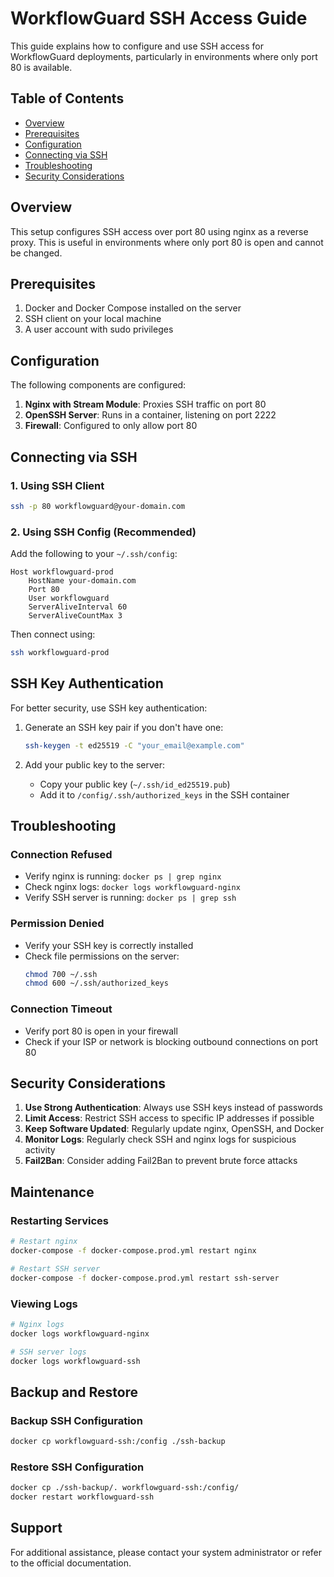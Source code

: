 # WorkflowGuard SSH Access Guide

This guide explains how to configure and use SSH access for WorkflowGuard deployments, particularly in environments where only port 80 is available.

## Table of Contents
- [Overview](#overview)
- [Prerequisites](#prerequisites)
- [Configuration](#configuration)
- [Connecting via SSH](#connecting-via-ssh)
- [Troubleshooting](#troubleshooting)
- [Security Considerations](#security-considerations)

## Overview

This setup configures SSH access over port 80 using nginx as a reverse proxy. This is useful in environments where only port 80 is open and cannot be changed.

## Prerequisites

1. Docker and Docker Compose installed on the server
2. SSH client on your local machine
3. A user account with sudo privileges

## Configuration

The following components are configured:

1. **Nginx with Stream Module**: Proxies SSH traffic on port 80
2. **OpenSSH Server**: Runs in a container, listening on port 2222
3. **Firewall**: Configured to only allow port 80

## Connecting via SSH

### 1. Using SSH Client

```bash
ssh -p 80 workflowguard@your-domain.com
```

### 2. Using SSH Config (Recommended)

Add the following to your `~/.ssh/config`:

```
Host workflowguard-prod
    HostName your-domain.com
    Port 80
    User workflowguard
    ServerAliveInterval 60
    ServerAliveCountMax 3
```

Then connect using:

```bash
ssh workflowguard-prod
```

## SSH Key Authentication

For better security, use SSH key authentication:

1. Generate an SSH key pair if you don't have one:
   ```bash
   ssh-keygen -t ed25519 -C "your_email@example.com"
   ```

2. Add your public key to the server:
   - Copy your public key (`~/.ssh/id_ed25519.pub`)
   - Add it to `/config/.ssh/authorized_keys` in the SSH container

## Troubleshooting

### Connection Refused
- Verify nginx is running: `docker ps | grep nginx`
- Check nginx logs: `docker logs workflowguard-nginx`
- Verify SSH server is running: `docker ps | grep ssh`

### Permission Denied
- Verify your SSH key is correctly installed
- Check file permissions on the server:
  ```bash
  chmod 700 ~/.ssh
  chmod 600 ~/.ssh/authorized_keys
  ```

### Connection Timeout
- Verify port 80 is open in your firewall
- Check if your ISP or network is blocking outbound connections on port 80

## Security Considerations

1. **Use Strong Authentication**: Always use SSH keys instead of passwords
2. **Limit Access**: Restrict SSH access to specific IP addresses if possible
3. **Keep Software Updated**: Regularly update nginx, OpenSSH, and Docker
4. **Monitor Logs**: Regularly check SSH and nginx logs for suspicious activity
5. **Fail2Ban**: Consider adding Fail2Ban to prevent brute force attacks

## Maintenance

### Restarting Services

```bash
# Restart nginx
docker-compose -f docker-compose.prod.yml restart nginx

# Restart SSH server
docker-compose -f docker-compose.prod.yml restart ssh-server
```

### Viewing Logs

```bash
# Nginx logs
docker logs workflowguard-nginx

# SSH server logs
docker logs workflowguard-ssh
```

## Backup and Restore

### Backup SSH Configuration

```bash
docker cp workflowguard-ssh:/config ./ssh-backup
```

### Restore SSH Configuration

```bash
docker cp ./ssh-backup/. workflowguard-ssh:/config/
docker restart workflowguard-ssh
```

## Support

For additional assistance, please contact your system administrator or refer to the official documentation.
